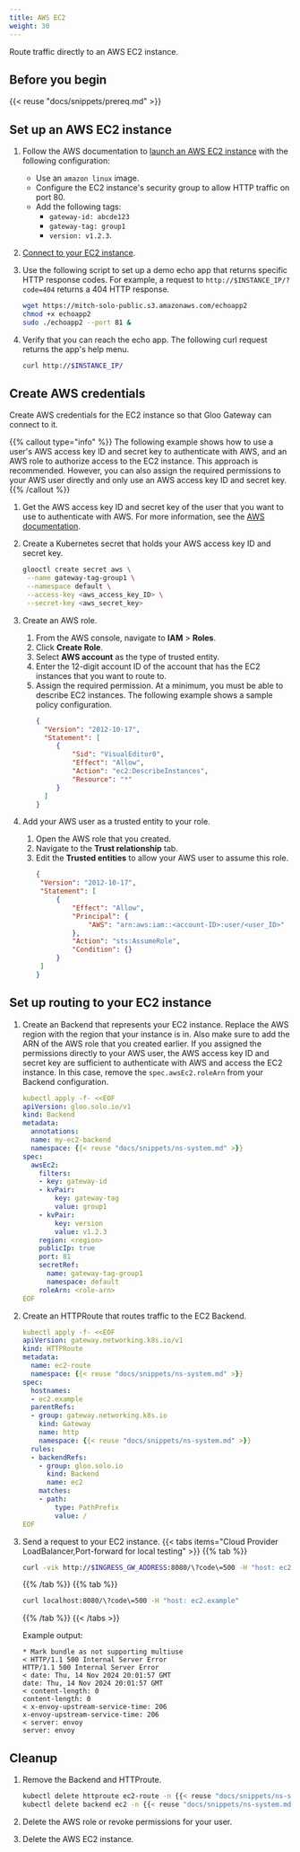 ```yaml
---
title: AWS EC2
weight: 30
---
```


Route traffic directly to an AWS EC2 instance. 

## Before you begin 

{{< reuse "docs/snippets/prereq.md" >}}

## Set up an AWS EC2 instance

1. Follow the AWS documentation to [launch an AWS EC2 instance](https://docs.aws.amazon.com/AWSEC2/latest/UserGuide/EC2_GetStarted.html#ec2-launch-instance) with the following configuration: 
   * Use an `amazon linux` image. 
   * Configure the EC2 instance's security group to allow HTTP traffic on port 80. 
   * Add the following tags: 
     - `gateway-id: abcde123`
     - `gateway-tag: group1`
     - `version: v1.2.3`. 

2. [Connect to your EC2 instance](https://docs.aws.amazon.com/AWSEC2/latest/UserGuide/EC2_GetStarted.html#ec2-connect-to-instance). 

3. Use the following script to set up a demo echo app that returns specific HTTP response codes. For example, a request to `http://$INSTANCE_IP/?code=404` returns a 404 HTTP response. 
   ```sh
   wget https://mitch-solo-public.s3.amazonaws.com/echoapp2
   chmod +x echoapp2
   sudo ./echoapp2 --port 81 &
   ```
   
4. Verify that you can reach the echo app. The following curl request returns the app's help menu. 
   ```sh
   curl http://$INSTANCE_IP/
   ```
   
## Create AWS credentials

Create AWS credentials for the EC2 instance so that Gloo Gateway can connect to it. 

{{% callout type="info" %}}
The following example shows how to use a user's AWS access key ID and secret key to authenticate with AWS, and an AWS role to authorize access to the EC2 instance. This approach is recommended. However, you can also assign the required permissions to your AWS user directly and only use an AWS access key ID and secret key. 
{{% /callout %}}

1. Get the AWS access key ID and secret key of the user that you want to use to authenticate with AWS. For more information, see the [AWS documentation](https://docs.aws.amazon.com/IAM/latest/UserGuide/id_credentials_access-keys.html). 

2. Create a Kubernetes secret that holds your AWS access key ID and secret key. 
   ```sh
   glooctl create secret aws \
    --name gateway-tag-group1 \
    --namespace default \
    --access-key <aws_access_key_ID> \
    --secret-key <aws_secret_key>
    ```

3. Create an AWS role. 
   1. From the AWS console, navigate to **IAM** > **Roles**. 
   2. Click **Create Role**.
   3. Select **AWS account** as the type of trusted entity.
   4. Enter the 12-digit account ID of the account that has the EC2 instances that you want to route to.
   5. Assign the required permission. At a minimum, you must be able to describe EC2 instances. The following example shows a sample policy configuration. 
      ```json
      {
        "Version": "2012-10-17",
        "Statement": [
           {
               "Sid": "VisualEditor0",
               "Effect": "Allow",
               "Action": "ec2:DescribeInstances",
               "Resource": "*"
           }
        ]
      }
      ```

4. Add your AWS user as a trusted entity to your role. 
   1. Open the AWS role that you created. 
   2. Navigate to the **Trust relationship** tab. 
   3. Edit the **Trusted entities** to allow your AWS user to assume this role. 
      ```json
      {
       "Version": "2012-10-17",
       "Statement": [
           {
               "Effect": "Allow",
               "Principal": {
                   "AWS": "arn:aws:iam::<account-ID>:user/<user_ID>"
               },
               "Action": "sts:AssumeRole",
               "Condition": {}
           }
       ]
      }
      ``` 
 
## Set up routing to your EC2 instance


1. Create an Backend that represents your EC2 instance. Replace the AWS region with the region that your instance is in. Also make sure to add the ARN of the AWS role that you created earlier. If you assigned the permissions directly to your AWS user, the AWS access key ID and secret key are sufficient to authenticate with AWS and access the EC2 instance. In this case, remove the `spec.awsEc2.roleArn` from your Backend configuration. 
   ```yaml
   kubectl apply -f- <<EOF              
   apiVersion: gloo.solo.io/v1
   kind: Backend
   metadata:
     annotations:
     name: my-ec2-backend
     namespace: {{< reuse "docs/snippets/ns-system.md" >}}
   spec:
     awsEc2:
       filters:
       - key: gateway-id
       - kvPair:
           key: gateway-tag
           value: group1
       - kvPair:
           key: version
           value: v1.2.3
       region: <region>
       publicIp: true
       port: 81
       secretRef:
         name: gateway-tag-group1
         namespace: default
       roleArn: <role-arn>
   EOF
   ```

2. Create an HTTPRoute that routes traffic to the EC2 Backend. 
   ```yaml
   kubectl apply -f- <<EOF   
   apiVersion: gateway.networking.k8s.io/v1
   kind: HTTPRoute
   metadata:
     name: ec2-route
     namespace: {{< reuse "docs/snippets/ns-system.md" >}}
   spec:
     hostnames:
     - ec2.example
     parentRefs:
     - group: gateway.networking.k8s.io
       kind: Gateway
       name: http
       namespace: {{< reuse "docs/snippets/ns-system.md" >}}
     rules:
     - backendRefs:
       - group: gloo.solo.io
         kind: Backend
         name: ec2
       matches:
       - path:
           type: PathPrefix
           value: /
   EOF
   ```

3. Send a request to your EC2 instance. 
   {{< tabs items="Cloud Provider LoadBalancer,Port-forward for local testing"  >}}
   {{% tab %}}
   ```sh
   curl -vik http://$INGRESS_GW_ADDRESS:8080/\?code\=500 -H "host: ec2.example:8080"
   ```
   {{% /tab %}}
   {{% tab  %}}
   ```sh
   curl localhost:8080/\?code\=500 -H "host: ec2.example"
   ```
   {{% /tab %}}
   {{< /tabs >}}
   
   Example output: 
   ```
   * Mark bundle as not supporting multiuse
   < HTTP/1.1 500 Internal Server Error
   HTTP/1.1 500 Internal Server Error
   < date: Thu, 14 Nov 2024 20:01:57 GMT
   date: Thu, 14 Nov 2024 20:01:57 GMT
   < content-length: 0
   content-length: 0
   < x-envoy-upstream-service-time: 206
   x-envoy-upstream-service-time: 206
   < server: envoy
   server: envoy
   ```


## Cleanup

1. Remove the Backend and HTTProute.
   ```sh
   kubectl delete httproute ec2-route -n {{< reuse "docs/snippets/ns-system.md" >}}
   kubectl delete backend ec2 -n {{< reuse "docs/snippets/ns-system.md" >}}
   ```

2. Delete the AWS role or revoke permissions for your user.  

3. Delete the AWS EC2 instance. 
